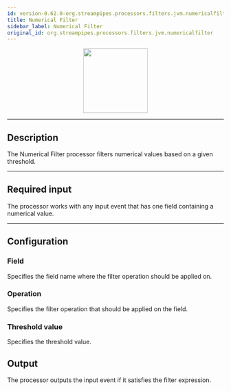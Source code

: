 ```yaml
---
id: version-0.62.0-org.streampipes.processors.filters.jvm.numericalfilter
title: Numerical Filter
sidebar_label: Numerical Filter
original_id: org.streampipes.processors.filters.jvm.numericalfilter
---
```




<p align="center"> 
    <img src="/img/pipeline-elements/org.streampipes.processors.filters.jvm.numericalfilter/icon.png" width="150px;" class="pe-image-documentation"/>
</p>

***

## Description
The Numerical Filter processor filters numerical values based on a given threshold.

***

## Required input
The processor works with any input event that has one field containing a numerical value.

***

## Configuration

### Field
Specifies the field name where the filter operation should be applied on.


### Operation
Specifies the filter operation that should be applied on the field.

### Threshold value
Specifies the threshold value.

## Output
The processor outputs the input event if it satisfies the filter expression.